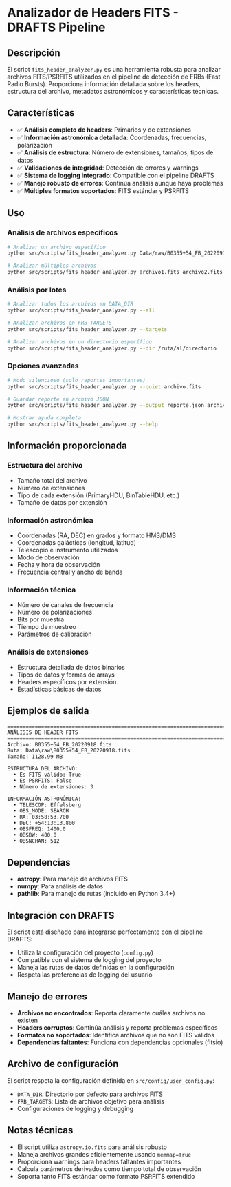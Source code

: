 # Analizador de Headers FITS - DRAFTS Pipeline

## Descripción

El script `fits_header_analyzer.py` es una herramienta robusta para analizar archivos FITS/PSRFITS utilizados en el pipeline de detección de FRBs (Fast Radio Bursts). Proporciona información detallada sobre los headers, estructura del archivo, metadatos astronómicos y características técnicas.

## Características

- ✅ **Análisis completo de headers**: Primarios y de extensiones
- ✅ **Información astronómica detallada**: Coordenadas, frecuencias, polarización
- ✅ **Análisis de estructura**: Número de extensiones, tamaños, tipos de datos
- ✅ **Validaciones de integridad**: Detección de errores y warnings
- ✅ **Sistema de logging integrado**: Compatible con el pipeline DRAFTS
- ✅ **Manejo robusto de errores**: Continúa análisis aunque haya problemas
- ✅ **Múltiples formatos soportados**: FITS estándar y PSRFITS

## Uso

### Análisis de archivos específicos

```bash
# Analizar un archivo específico
python src/scripts/fits_header_analyzer.py Data/raw/B0355+54_FB_20220918.fits

# Analizar múltiples archivos
python src/scripts/fits_header_analyzer.py archivo1.fits archivo2.fits
```

### Análisis por lotes

```bash
# Analizar todos los archivos en DATA_DIR
python src/scripts/fits_header_analyzer.py --all

# Analizar archivos en FRB_TARGETS
python src/scripts/fits_header_analyzer.py --targets

# Analizar archivos en un directorio específico
python src/scripts/fits_header_analyzer.py --dir /ruta/al/directorio
```

### Opciones avanzadas

```bash
# Modo silencioso (solo reportes importantes)
python src/scripts/fits_header_analyzer.py --quiet archivo.fits

# Guardar reporte en archivo JSON
python src/scripts/fits_header_analyzer.py --output reporte.json archivo.fits

# Mostrar ayuda completa
python src/scripts/fits_header_analyzer.py --help
```

## Información proporcionada

### Estructura del archivo

- Tamaño total del archivo
- Número de extensiones
- Tipo de cada extensión (PrimaryHDU, BinTableHDU, etc.)
- Tamaño de datos por extensión

### Información astronómica

- Coordenadas (RA, DEC) en grados y formato HMS/DMS
- Coordenadas galácticas (longitud, latitud)
- Telescopio e instrumento utilizados
- Modo de observación
- Fecha y hora de observación
- Frecuencia central y ancho de banda

### Información técnica

- Número de canales de frecuencia
- Número de polarizaciones
- Bits por muestra
- Tiempo de muestreo
- Parámetros de calibración

### Análisis de extensiones

- Estructura detallada de datos binarios
- Tipos de datos y formas de arrays
- Headers específicos por extensión
- Estadísticas básicas de datos

## Ejemplos de salida

```
================================================================================
ANÁLISIS DE HEADER FITS
================================================================================
Archivo: B0355+54_FB_20220918.fits
Ruta: Data\raw\B0355+54_FB_20220918.fits
Tamaño: 1128.99 MB

ESTRUCTURA DEL ARCHIVO:
  • Es FITS válido: True
  • Es PSRFITS: False
  • Número de extensiones: 3

INFORMACIÓN ASTRONÓMICA:
  • TELESCOP: Effelsberg
  • OBS_MODE: SEARCH
  • RA: 03:58:53.700
  • DEC: +54:13:13.800
  • OBSFREQ: 1400.0
  • OBSBW: 400.0
  • OBSNCHAN: 512
```

## Dependencias

- **astropy**: Para manejo de archivos FITS
- **numpy**: Para análisis de datos
- **pathlib**: Para manejo de rutas (incluido en Python 3.4+)

## Integración con DRAFTS

El script está diseñado para integrarse perfectamente con el pipeline DRAFTS:

- Utiliza la configuración del proyecto (`config.py`)
- Compatible con el sistema de logging del proyecto
- Maneja las rutas de datos definidas en la configuración
- Respeta las preferencias de logging del usuario

## Manejo de errores

- **Archivos no encontrados**: Reporta claramente cuáles archivos no existen
- **Headers corruptos**: Continúa análisis y reporta problemas específicos
- **Formatos no soportados**: Identifica archivos que no son FITS válidos
- **Dependencias faltantes**: Funciona con dependencias opcionales (fitsio)

## Archivo de configuración

El script respeta la configuración definida en `src/config/user_config.py`:

- `DATA_DIR`: Directorio por defecto para archivos FITS
- `FRB_TARGETS`: Lista de archivos objetivo para análisis
- Configuraciones de logging y debugging

## Notas técnicas

- El script utiliza `astropy.io.fits` para análisis robusto
- Maneja archivos grandes eficientemente usando `memmap=True`
- Proporciona warnings para headers faltantes importantes
- Calcula parámetros derivados como tiempo total de observación
- Soporta tanto FITS estándar como formato PSRFITS extendido
